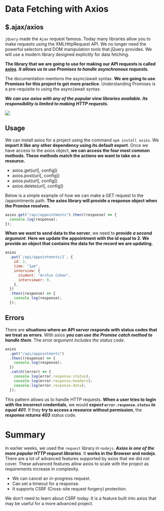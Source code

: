 # Data Fetching with Axios

## $.ajax/axios

```jQuery``` made the ```Ajax``` request famous. Today many libraries allow you to make requests using the XMLHttpRequest API. We no longer need the powerful selectors and DOM manipulation tools that jQuery provides. We will use a modern library designed explicitly for data fetching.

**The library that we are going to use for making our API requests is called [axios](https://github.com/axios/axios)**. ***It allows us to use Promises to handle asynchronous requests.***

The documentation mentions the async/await syntax. **We are going to use Promises for this project to get more practice**. Understanding Promises is a pre-requisite to using the async/await syntax.

***We can use axios with any of the popular view libraries available. Its responsibility is limited to making HTTP requests.***

![](2021-12-09-13-50-55.png)

## Usage
We can install axios for a project using the command ```npm install axios```. We **import it like any other dependency using its default export**. Once we have access to the axios object, **we can access the four most common methods. These methods match the actions we want to take on a resource.**
  * axios.get(url[, config])
  * axios.post(url[, config])
  * axios.put(url[, config])
  * axios.delete(url[, config])

Below is a simple example of how we can make a GET request to the /appointments path. **The axios library will provide a response object when the Promise resolves.**

```jsx
axios.get("/api/appointments").then((response) => {
  console.log(response);
});
```

**When we want to send data to the server**, we need to ***provide a second argument***. **Here we update the appointment with the id equal to 2. We provide an object that contains the data for the record we are updating.**
```jsx
axios
  .put(`/api/appointments/2`, {
    id: 2,
    time: "1pm",
    interview: {
      student: "Archie Cohen",
      interviewer: 9,
    },
  })
  .then((response) => {
    console.log(response);
  });
```

## Errors
There are **situations where an API server responds with status codes that we treat as errors**. With axios ***you can use the Promise catch method to handle them***. The *error argument includes the status code*.
```jsx
axios
  .get("/api/appointments")
  .then((response) => {
    console.log(response);
  })
  .catch((error) => {
    console.log(error.response.status);
    console.log(error.response.headers);
    console.log(error.response.data);
  });
```

This pattern allows us to handle HTTP requests. **When a user tries to login with the incorrect credentials**, we would ***expect ```error.response.status``` to equal 401***. If they **try to access a resource without permission**, the ***response returns 403*** status code.

# Summary
In earlier weeks, we used the ```request``` library in ```nodejs```. ***Axios is one of the more popular HTTP request libraries***. It **works in the Browser and nodejs**. There are a lot of advanced features supported by axios that we did not cover. These advanced features allow axios to scale with the project as requirements increase in complexity.
  * We can cancel an in-progress request.
  * Can set a timeout for a response.
  * It supports CSRF (Cross-site request forgery) protection.

We don't need to learn about CSRF today. It is a feature built into axios that may be useful for a more advanced project.